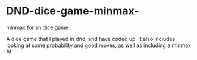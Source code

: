 # DND-dice-game-minmax-
minmax for an dice game

A dice game that I played in dnd, and have coded up. It also includes looking at some probability and good moves, as well as including a minmax AI.
